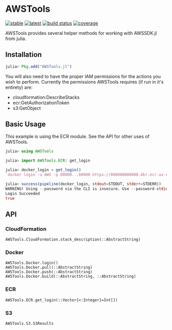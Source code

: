 # AWSTools
[![stable](https://img.shields.io/badge/docs-stable-blue.svg)](https://doc.invenia.ca/invenia/AWSTools.jl/master)
[![latest](https://img.shields.io/badge/docs-latest-blue.svg)](https://doc.invenia.ca/invenia/AWSTools.jl/master)
[![build status](https://gitlab.invenia.ca/invenia/AWSTools.jl/badges/master/build.svg)](https://gitlab.invenia.ca/invenia/AWSTools.jl/commits/master)
[![coverage](https://gitlab.invenia.ca/invenia/AWSTools.jl/badges/master/coverage.svg)](https://gitlab.invenia.ca/invenia/AWSTools.jl/commits/master)

AWSTools provides several helper methods for working with AWSSDK.jl from julia.

## Installation

```julia
julia> Pkg.add("AWSTools.jl")
```

You will also need to have the proper IAM permissions for the actions you wish to perform. 
Currently the permissions AWSTools requires (if run in it's entirety) are:
  - cloudformation:DescribeStacks
  - ecr:GetAuthorizationToken
  - s3:GetObject

## Basic Usage

This example is using the ECR module. See the API for other uses of AWSTools.

```julia
julia> using AWSTools

julia> import AWSTools.ECR: get_login

julia> docker_login = get_login()
`docker login -u AWS -p 00000...00000 https://000000000000.dkr.ecr.us-east-1.amazonaws.com`

julia> success(pipeline(docker_login, stdout=STDOUT, stderr=STDERR))
WARNING! Using --password via the CLI is insecure. Use --password-stdin.
Login Succeeded
true

```

## API

### CloudFormation

```@docs
AWSTools.CloudFormation.stack_description(::AbstractString)
```

### Docker

```@docs
AWSTools.Docker.login()
AWSTools.Docker.pull(::AbstractString)
AWSTools.Docker.push(::AbstractString)
AWSTools.Docker.build(::AbstractString, ::AbstractString)
```

### ECR

```@docs
AWSTools.ECR.get_login(::Vector{<:Integer}=Int[])
```

### S3

```@docs
AWSTools.S3.S3Results
```
